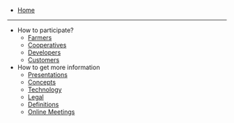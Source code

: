* [Home](/)

--- 

* How to participate?
  * [Farmers](/tf_farming/README.md)
  * [Cooperatives](/cooperatives/README.md)
  * [Developers](/developers/README.md)
  * [Customers](/customers/README.md)
* How to get more information
  * [Presentations](/presentations/README.md)
  * [Concepts](/concepts/README.md)
  * [Technology](/tf_technology/README.md)
  * [Legal](/legal/README.md)
  * [Definitions](/definitions/README.md)
  * [Online Meetings](/online_meetings/README.md)
